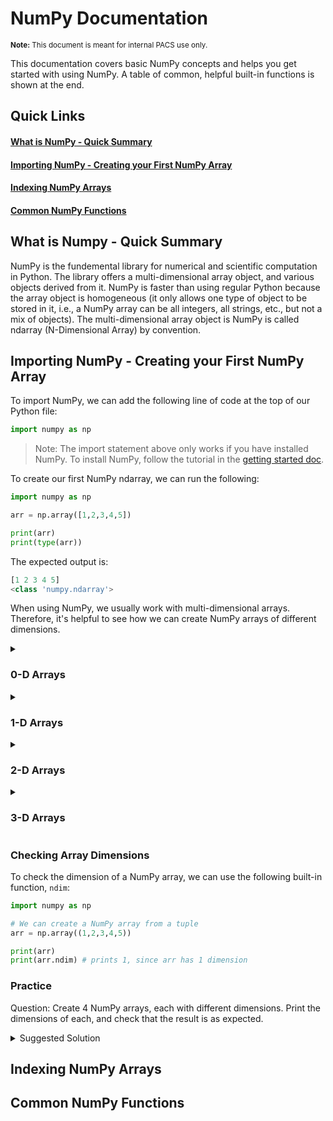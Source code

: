# NumPy Documentation
<sup style="display: inline-block;">**Note:** This document is meant for internal PACS use only.</sup>

This documentation covers basic NumPy concepts and helps you get started with using NumPy. A table of common, helpful built-in functions is shown at the end.

## Quick Links
#### [What is NumPy - Quick Summary](#what-is-numpy---quick-summary-1)
#### [Importing NumPy - Creating your First NumPy Array](#importing-numpy---creating-your-first-numpy-array-1)
#### [Indexing NumPy Arrays](#indexing-numpy-arrays-1)
#### [Common NumPy Functions](#common-numpy-functions-1)

## What is Numpy - Quick Summary
NumPy is the fundemental library for numerical and scientific computation in Python. The library offers a multi-dimensional array object, and various objects derived from it. NumPy is faster than using regular Python because the array object is homogeneous (it only allows one type of object to be stored in it, i.e., a NumPy array can be all integers, all strings, etc., but not a mix of objects). The multi-dimensional array object is NumPy is called ndarray (N-Dimensional Array) by convention.

## Importing NumPy - Creating your First NumPy Array
To import NumPy, we can add the following line of code at the top of our Python file:
```python
import numpy as np
```
>Note: The import statement above only works if you have installed NumPy. To install NumPy, follow the tutorial in the <a href="https://github.com/PACS-TMU/documentation/blob/main/Data-Science/00%20getting-started.md#section-3-installing-numpy-and-pandas---pip" target="_blank">getting started doc</a>.

To create our first NumPy ndarray, we can run the following:
```python
import numpy as np

arr = np.array([1,2,3,4,5])

print(arr)
print(type(arr))
```

The expected output is:
```python
[1 2 3 4 5]
<class 'numpy.ndarray'>
```

When using NumPy, we usually work with multi-dimensional arrays. Therefore, it's helpful to see how we can create NumPy arrays of different dimensions.

<details>
  <summary><h3>0-D Arrays</h3></summary>

  ```python
  import numpy as np
  
  arr = np.array(42)
  
  print(arr)
  ```
  
</details>

<details>
  <summary><h3>1-D Arrays</h3></summary>

  ```python
  import numpy as np
  
  arr = np.array([4, 3, 5, 7])
  
  print(arr)
  ```
  
</details>

<details>
  <summary><h3>2-D Arrays</h3></summary>

  ```python
  import numpy as np
  
  arr = np.array([[1, 2, 3, 4, 5],
                  [4, 2, 6, 7, 8],
                  [1, 4, 7, 8, 3]])
  
  print(arr)
  ```
  
</details>

<details>
  <summary><h3>3-D Arrays</h3></summary>

  ```python
  import numpy as np
  
  arr = np.array([[[1, 2, 3],
                   [4, 5, 6]],
                  [[1, 2, 3],
                   [4, 5, 6]]])
  
  print(arr)
  ```

</details>

### Checking Array Dimensions
To check the dimension of a NumPy array, we can use the following built-in function, `ndim`:
```python
import numpy as np

# We can create a NumPy array from a tuple
arr = np.array((1,2,3,4,5))

print(arr)
print(arr.ndim) # prints 1, since arr has 1 dimension
```

### Practice
Question: Create 4 NumPy arrays, each with different dimensions. Print the dimensions of each, and check that the result is as expected.

<details>
  <summary>Suggested Solution</summary>

  ```python
  import numpy as np

  a = np.array(42)
  b = np.array([1, 2, 3, 4, 5])
  c = np.array([[1, 2, 3], [4, 5, 6]])
  d = np.array([[[1, 2, 3], [4, 5, 6]], [[1, 2, 3], [4, 5, 6]]])
  
  print(a.ndim)
  print(b.ndim)
  print(c.ndim)
  print(d.ndim)
  ```

  Expected Output:
  ```python
  0
  1
  2
  3
  ```

</details>

## Indexing NumPy Arrays

## Common NumPy Functions

